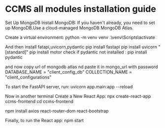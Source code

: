 <h1>CCMS all modules installation guide</h1>
Set Up MongoDB
Install MongoDB: If you haven't already, you need to set up MongoDB.Use a cloud-managed MongoDB  MongoDB Atlas.

Create a virtual environment:
python -m venv venv 
.\venv\Scripts\activate

And then install fatapi,uvicorn,pydantic
pip install fastapi
pip install uvicorn "[standard]"
pip install motor
check if pydantic not installed :
pip install pydantic

and now copy url of mongodb atlas nd paste it in mongo_url with password
DATABASE_NAME = "client_config_db"
COLLECTION_NAME = "client_configurations"

To start the FastAPI server, run:
uvicorn app.main:app --reload

Now in another terminal
Create a New React App:
npx create-react-app ccms-frontend
cd ccms-frontend

npm install axios react-router-dom react-bootstrap

Finally, to run the React app:
npm start
